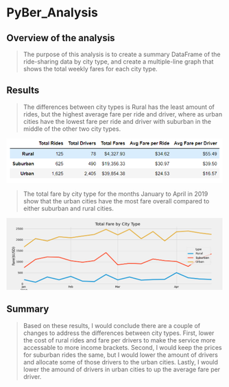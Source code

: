 # PyBer_Analysis
 
## Overview of the analysis
> The purpose of this analysis is to create a summary DataFrame of the ride-sharing data by city type, and create a multiple-line graph that shows the total weekly fares for each city type. 

## Results
> The differences between city types is Rural has the least amount of rides, but the highest average fare per ride and driver, where as urban cities have the lowest fare per ride and driver with suburban in the middle of the other two city types. 

!["pyber_summary_df.PNG"](https://github.com/rulamia/PyBer_Analysis/blob/main/Resources/pyber_summary_df.PNG)

> The total fare by city type for the months January to April in 2019 show that the urban cities have the most fare overall compared to either suburban and rural cities.

!["Pyber_fare_summary.png"](https://github.com/rulamia/PyBer_Analysis/blob/main/analysis/Pyber_fare_summary.png)

## Summary
> Based on these results, I would conclude there are a couple of changes to address the differences between city types. First, lower the cost of rural rides and fare per drivers to make the service more accessable to more income brackets. Second, I would keep the prices for suburban rides the same, but I would lower the amount of drivers and allocate some of those drivers to the urban cities. Lastly, I would lower the amound of drivers in urban cities to up the average fare per driver. 
